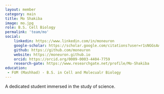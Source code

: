 ```yaml
---
layout: member
category: main
title: Mo Shakiba
image: mo.jpg
role: B.S. Cell Biology
permalink: 'team/mo'
social:
    linkedin: https://www.linkedin.com/in/moneuron
    google-scholar: https://scholar.google.com/citations?user=r1sNGGsAAAAJ&hl=en
    github: https://github.com/moneuron
    website: https://moneuron.github.io
    orcid: https://orcid.org/0009-0003-4404-7759
    research-gate: https://www.researchgate.net/profile/Mo-Shakiba
education:
 - FUM (Mashhad) - B.S. in Cell and Molecualr Biology
---
```


A dedicated student immersed in the study of science.
